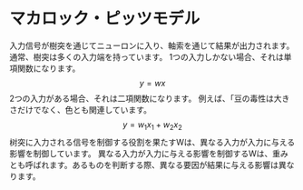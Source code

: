 # マカロック・ピッツモデル
入力信号が樹突を通じてニューロンに入り、軸索を通じて結果が出力されます。
通常、樹突は多くの入力端を持っています。
1つの入力しかない場合、それは単項関数になります。
$$
y=wx
$$
2つの入力がある場合、それは二項関数になります。
例えば、「豆の毒性は大きさだけでなく、色とも関連しています。
$$
y=w_1x_1+w_2x_2
$$
树突に入力される信号を制御する役割を果たすWは、異なる入力が入力に与える影響を制御しています。
異なる入力が入力に与える影響を制御するWは、重みとも呼ばれます。あるものを判断する際、異なる要因が結果に与える影響は異なります。
